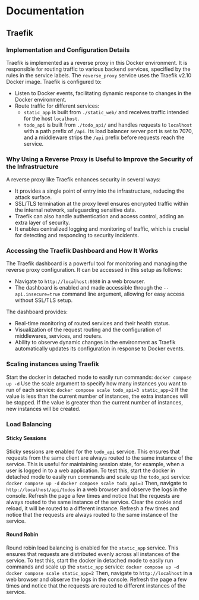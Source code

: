 # Documentation

## Traefik
### Implementation and Configuration Details
Traefik is implemented as a reverse proxy in this Docker environment. It is responsible for routing traffic to various backend services, specified by the rules in the service labels. The `reverse_proxy` service uses the Traefik v2.10 Docker image. Traefik is configured to:

- Listen to Docker events, facilitating dynamic response to changes in the Docker environment.
- Route traffic for different services:
  - `static_app` is built from `./static_web/` and receives traffic intended for the host `localhost`.
  - `todo_api` is built from `./todo_api/` and handles requests to `localhost` with a path prefix of `/api`. Its load balancer server port is set to 7070, and a middleware strips the `/api` prefix before requests reach the service.

### Why Using a Reverse Proxy is Useful to Improve the Security of the Infrastructure
A reverse proxy like Traefik enhances security in several ways:
- It provides a single point of entry into the infrastructure, reducing the attack surface.
- SSL/TLS termination at the proxy level ensures encrypted traffic within the internal network, safeguarding sensitive data.
- Traefik can also handle authentication and access control, adding an extra layer of security.
- It enables centralized logging and monitoring of traffic, which is crucial for detecting and responding to security incidents.

### Accessing the Traefik Dashboard and How It Works
The Traefik dashboard is a powerful tool for monitoring and managing the reverse proxy configuration. It can be accessed in this setup as follows:
- Navigate to `http://localhost:8080` in a web browser.
- The dashboard is enabled and made accessible through the `--api.insecure=true` command line argument, allowing for easy access without SSL/TLS setup.

The dashboard provides:
- Real-time monitoring of routed services and their health status.
- Visualization of the request routing and the configuration of middlewares, services, and routers.
- Ability to observe dynamic changes in the environment as Traefik automatically updates its configuration in response to Docker events.

### Scaling instances using Traefik
Start the docker in detached mode to easily run commands:
`docker compose up -d`
Use the scale argument to specify how many instances you want to run of each service:
`docker compose scale todo_api=3 static_app=2`
If the value is less than the current number of instances, the extra instances will be stopped. If the value is greater than the current number of instances, new instances will be created.

### Load Balancing
#### Sticky Sessions
Sticky sessions are enabled for the `todo_api` service. This ensures that requests from the same client are always routed to the same instance of the service. This is useful for maintaining session state, for example, when a user is logged in to a web application. To test this, start the docker in detached mode to easily run commands and scale up the `todo_api` service:
`docker compose up -d`
`docker compose scale todo_api=3`
Then, navigate to `http://localhost/api/todos` in a web browser and observe the logs in the console. Refresh the page a few times and notice that the requests are always routed to the same instance of the service. Clear the cookie and reload, it will be routed to a different instance. Refresh a few times and notice that the requests are always routed to the same instance of the service.

#### Round Robin
Round robin load balancing is enabled for the `static_app` service. This ensures that requests are distributed evenly across all instances of the service. To test this, start the docker in detached mode to easily run commands and scale up the `static_app` service:
`docker compose up -d`
`docker compose scale static_app=2`
Then, navigate to `http://localhost` in a web browser and observe the logs in the console. Refresh the page a few times and notice that the requests are routed to different instances of the service.